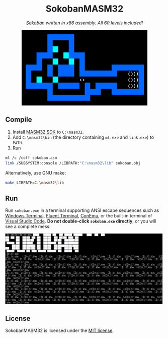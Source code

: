 <div align="center">
    <h1>SokobanMASM32</h1>
    <p><em><a href="https://en.wikipedia.org/wiki/Sokoban">Sokoban</a> written in x86 assembly. All 60 levels included!</em></p>
    <img src="screenshot.png" width="400px">
</div>

## Compile

1. Install [MASM32 SDK](https://www.masm32.com/) to `C:\masm32`.
2. Add `C:\masm32\bin` (the directory containing `ml.exe` and `link.exe`) to `PATH`.
3. Run

```sh
ml /c /coff sokoban.asm
link /SUBSYSTEM:console /LIBPATH:"C:\masm32\lib" sokoban.obj
```

Alternatively, use GNU make:

```sh
make LIBPATH=C:\masm32\lib
```

## Run

Run `sokoban.exe` in a terminal supporting ANSI escape sequences such as [Windows Terminal](https://aka.ms/terminal), [Fluent Terminal](https://apps.microsoft.com/store/detail/fluent-terminal/9P2KRLMFXF9T), [ConEmu](https://conemu.github.io/), or the built-in terminal of [Visual Studio Code](https://code.visualstudio.com/). **Do not double-click `sokoban.exe` directly**, or you will see a complete mess:

<img src="mess.png" width="500px">

## License

SokobanMASM32 is licensed under the [MIT license](https://opensource.org/licenses/MIT).
